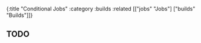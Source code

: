 {:title "Conditional Jobs"
 :category :builds
 :related [["jobs" "Jobs"]
           ["builds" "Builds"]]}

## TODO